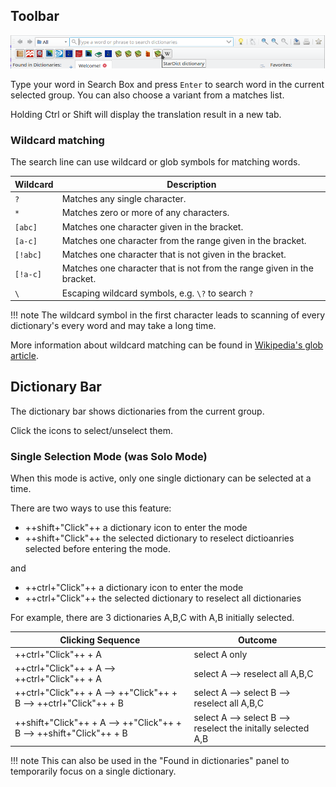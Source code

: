 ## Toolbar
![toolbar](img/toolbar.webp)

Type your word in Search Box and press `Enter` to search word in the current selected group. You can also choose a variant from a matches list.

Holding Ctrl or Shift will display the translation result in a new tab.

### Wildcard matching

The search line can use wildcard or glob symbols for matching words.

| Wildcard | Description                                                            |
|----------|------------------------------------------------------------------------|
| `?`      | Matches any single character.                                          |
| `*`      | Matches zero or more of any characters.                                |
| `[abc]`  | Matches one character given in the bracket.                            |
| `[a-c]`  | Matches one character from the range given in the bracket.             |
| `[!abc]` | Matches one character that is not given in the bracket.                |
| `[!a-c]` | Matches one character that is not from the range given in the bracket. |
| `\`      | Escaping wildcard symbols, e.g. `\?` to search `?`                     |

!!! note
    The wildcard symbol in the first character leads to scanning of every dictionary's every word and may take a long time.

More information about wildcard matching can be found in [Wikipedia's glob article](https://en.wikipedia.org/wiki/Glob_(programming)).

## Dictionary Bar

The dictionary bar shows dictionaries from the current group.

Click the icons to select/unselect them.

### Single Selection Mode (was Solo Mode)

When this mode is active, only one single dictionary can be selected at a time.

There are two ways to use this feature:

- ++shift+"Click"++ a dictionary icon to enter the mode
- ++shift+"Click"++ the selected dictionary to reselect dictioanries selected before entering the mode.

and

- ++ctrl+"Click"++ a dictionary icon to enter the mode
- ++ctrl+"Click"++ the selected dictionary to reselect all dictionaries

For example, there are 3 dictionaries A,B,C with A,B initially selected.

| Clicking Sequence                                                   | Outcome                                                      |
|---------------------------------------------------------------------|--------------------------------------------------------------|
| ++ctrl+"Click"++ + A                                                | select A only                                                |
| ++ctrl+"Click"++ + A --> ++ctrl+"Click"++ + A                       | select A --> reselect all A,B,C                              |
| ++ctrl+"Click"++ + A --> ++"Click"++ + B --> ++ctrl+"Click"++ + B   | select A --> select B --> reselect all A,B,C                 |
| ++shift+"Click"++ + A --> ++"Click"++ + B --> ++shift+"Click"++ + B | select A --> select B --> reselect the initally selected A,B |

!!! note
    This can also be used in the "Found in dictionaries" panel to temporarily focus on a single dictionary.

